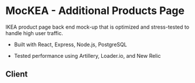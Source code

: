 # MocKEA - Additional Products Page

IKEA product page back end mock-up that is optimized and stress-tested to handle high user traffic.

 * Built with React, Express, Node.js, PostgreSQL

 * Tested performance using Artillery, Loader.io, and New Relic

## Client

